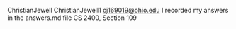 ﻿ChristianJewell ChristianJewell1 cj169019@ohio.edu I recorded my answers in the answers.md file
CS 2400, Section 109
